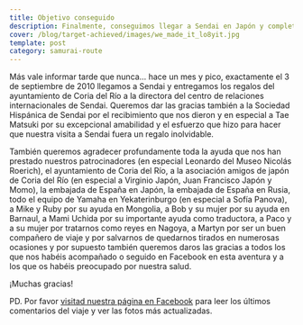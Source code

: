 ```yaml
---
title: Objetivo conseguido
description: Finalmente, conseguimos llegar a Sendai en Japón y completar la ruta del samurái!
cover: /blog/target-achieved/images/we_made_it_lo8yit.jpg
template: post
category: samurai-route
---
```


Más vale informar tarde que nunca… hace un mes y pico, exactamente el 3 de septiembre de 2010 llegamos a Sendai y entregamos los regalos del ayuntamiento de Coria del Río a la directora del centro de relaciones internacionales de Sendai. Queremos dar las gracias también a la Sociedad Hispánica de Sendai por el recibimiento que nos dieron y en especial a Tae Matsuki por su excepcional amabilidad y el esfuerzo que hizo para hacer que nuestra visita a Sendai fuera un regalo inolvidable.

También queremos agradecer profundamente toda la ayuda que nos han prestado nuestros patrocinadores (en especial Leonardo del Museo Nicolás Roerich), el ayuntamiento de Coria del Río, a la asociación amigos de japón de Coria del Río (en especial a Virginio Japón, Juan Francisco Japón y Momo), la embajada de España en Japón, la embajada de España en Rusia, todo el equipo de Yamaha en Yekaterinburgo (en especial a Sofía Panova), a Mike y Ruby por su ayuda en Mongolia, a Bob y su mujer por su ayuda en Barnaul, a Mami Uchida por su importante ayuda como traductora, a Paco y a su mujer por tratarnos como reyes en Nagoya, a Martyn por ser un buen compañero de viaje y por salvarnos de quedarnos tirados en numerosas ocasiones y por supuesto también queremos daros las gracias a todos los que nos habéis acompañado o seguido en Facebook en esta aventura y a los que os habéis preocupado por nuestra salud.

¡Muchas gracias!

PD. Por favor [visitad nuestra página en Facebook](http://facebook.com/rutasamurai) para leer los últimos comentarios del viaje y ver las fotos más actualizadas.
